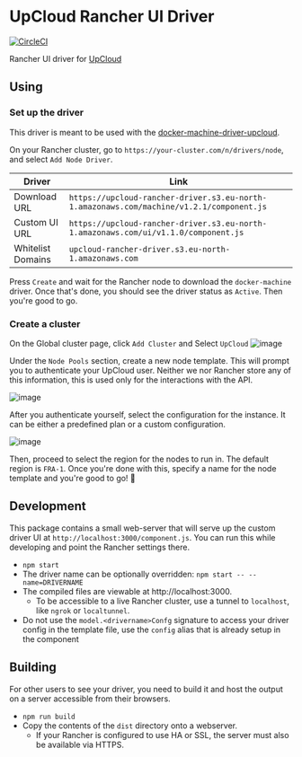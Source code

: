 # UpCloud Rancher UI Driver

[![CircleCI](https://circleci.com/gh/montel-ig/ui-driver-upcloud/tree/master.svg?style=svg)](https://circleci.com/gh/montel-ig/ui-driver-upcloud/tree/master)

Rancher UI driver for [UpCloud](https://upcloud.com)

## Using
### Set up the driver
This driver is meant to be used with the [docker-machine-driver-upcloud](https://github.com/montel-ig/docker-machine-driver-upcloud/).

On your Rancher cluster, go to `https://your-cluster.com/n/drivers/node`, and select `Add Node Driver`.

| Driver | Link                                                                    |
| ------ |-------------------------------------------------------------------------|
| Download URL | `https://upcloud-rancher-driver.s3.eu-north-1.amazonaws.com/machine/v1.2.1/component.js` |
| Custom UI URL | `https://upcloud-rancher-driver.s3.eu-north-1.amazonaws.com/ui/v1.1.0/component.js` |
| Whitelist Domains | `upcloud-rancher-driver.s3.eu-north-1.amazonaws.com`                                                                      |

Press `Create` and wait for the Rancher node to download the `docker-machine` driver. Once that's done, you should see the driver status as `Active`. Then you're good to go.

### Create a cluster
On the Global cluster page, click `Add Cluster` and Select `UpCloud`
![image](https://user-images.githubusercontent.com/15201480/56722940-b0a29380-6750-11e9-9aae-04dd7b762764.png)

Under the `Node Pools` section, create a new node template. This will prompt you to authenticate your UpCloud user. Neither we nor Rancher store any of this information, this is used only for the interactions with the API.

![image](https://user-images.githubusercontent.com/15201480/56723395-8c938200-6751-11e9-96bc-ce33534e7efe.png)

After you authenticate yourself, select the configuration for the instance. It can be either a predefined plan or a custom configuration.

![image](https://user-images.githubusercontent.com/15201480/56723490-b9e03000-6751-11e9-8bc7-39a0c2d0719b.png)

Then, proceed to select the region for the nodes to run in. The default region is `FRA-1`. Once you're done with this, specify a name for the node template and you're good to go! :raised_hands:


## Development

This package contains a small web-server that will serve up the custom driver UI at `http://localhost:3000/component.js`.  You can run this while developing and point the Rancher settings there.
* `npm start`
* The driver name can be optionally overridden: `npm start -- --name=DRIVERNAME`
* The compiled files are viewable at http://localhost:3000.
  * To be accessible to a live Rancher cluster, use a tunnel to `localhost`, like `ngrok` or `localtunnel`.
* Do not use the `model.<drivername>Confg` signature to access your driver config in the template file, use the `config` alias that is already setup in the component

## Building

For other users to see your driver, you need to build it and host the output on a server accessible from their browsers.

* `npm run build`
* Copy the contents of the `dist` directory onto a webserver.
  * If your Rancher is configured to use HA or SSL, the server must also be available via HTTPS.


